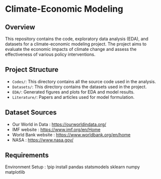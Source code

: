 # Climate-Economic Modeling

## Overview
This repository contains the code, exploratory data analysis (EDA), and datasets for a climate-economic modeling project. The project aims to evaluate the economic impacts of climate change and assess the effectiveness of various policy interventions.

## Project Structure
- `Codes/`: This directory contains all the source code used in the analysis.
- `Datasets/`: This directory contains the datasets used in the project.
- `EDA/`: Generated figures and plots for EDA and model results.
- `Literature/`: Papers and articles used for model formulation.

## Dataset Sources
- Our World in Data : https://ourworldindata.org/
- IMF website : https://www.imf.org/en/Home
- World Bank website : https://www.worldbank.org/en/home
- NASA : https://www.nasa.gov/

## Requirements
Environment Setup : !pip install pandas statsmodels sklearn numpy matplotlib

